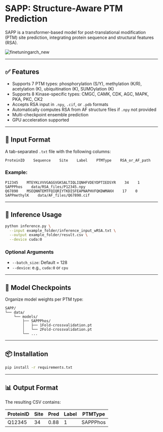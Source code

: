 # SAPP: Structure-Aware PTM Prediction

SAPP is a transformer-based model for post-translational modification (PTM) site prediction, integrating protein sequence and structural features (RSA).

![finetuningarch_new](https://github.com/user-attachments/assets/5d68237d-892d-4256-8aa0-32bd24298e1b)



---

## ✅ Features

- Supports 7 PTM types: phosphorylation (S/Y), methylation (K/R), acetylation (K), ubiquitination (K), SUMOylation (K)
- Supports 8 Kinase-specific types: CMGC, CAMK, CDK, AGC, MAPK, PKA, PKC, CK2
- Accepts RSA input in `.npy`, `.cif`, or `.pdb` formats
- Automatically computes RSA from AF structure files if `.npy` not provided
- Multi-checkpoint ensemble prediction
- GPU acceleration supported

---

## 📁 Input Format

A tab-separated `.txt` file with the following columns:

```text
ProteinID    Sequence    Site    Label    PTMType    RSA_or_AF_path
```

### Example:
```text
P12345    MTEYKLVVVGAGGVGKSALTIQLIQNHFVDEYDPTIEDSYR    34    1    SAPPPhos    data/RSA_files/P12345.npy
Q67890    MSEQNNTEMTFQIQRIYTKDISFEAPNAPHVFQKDWMAKH    17    0    SAPPmethylK    data/AF_files/Q67890.cif
```

---

## 🚀 Inference Usage

```bash
python inference.py \
  --input example_folder/inference_input_wRSA.txt \
  --output example_folder/result.csv \
  --device cuda:0
```

### Optional Arguments
- `--batch_size`: Default = 128
- `--device`: e.g., `cuda:0` or `cpu`

---

## 📂 Model Checkpoints

Organize model weights per PTM type:

```
SAPP/
└── data/
    └── models/
        ├── SAPPPhos/
        │   ├── 1Fold-crossvalidation.pt
        │   └── 2Fold-crossvalidation.pt
        └── ...
```

---

## 📦 Installation

```bash
pip install -r requirements.txt
```

---

## 📊 Output Format

The resulting CSV contains:

| ProteinID | Site | Pred | Label | PTMType |
|-----------|------|------|-------|---------|
| Q12345    | 34   | 0.88 | 1     | SAPPPhos |


